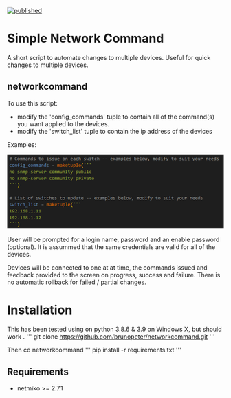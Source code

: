 [![published](https://static.production.devnetcloud.com/codeexchange/assets/images/devnet-published.svg)](https://developer.cisco.com/codeexchange/github/repo/brunopeter/networkcommand)

# Simple Network Command
A short script to automate changes to multiple devices.  Useful for quick changes to multiple devices.

## networkcommand

To use this script:
* modify the 'config_commands' tuple to contain all of the command(s) you want applied to the devices.
* modify the 'switch_list' tuple to contain the ip address of the devices

Examples:

![example image](./example-netcommand.png)

User will be prompted for a login name, password and an enable password (optional).  It is assummed that the same credentials are valid for all of the devices.

Devices will be connected to one at at time, the commands issued and feedback provided to the screen on progress, success and failure.  There is no automatic rollback for failed / partial changes.

# Installation
This has been tested using on python 3.8.6 & 3.9 on Windows X, but should work .
'''
git clone https://github.com/brunopeter/networkcommand.git
'''

Then cd networkcommand
'''
pip install -r requirements.txt
'''

## Requirements
* netmiko >= 2.7.1